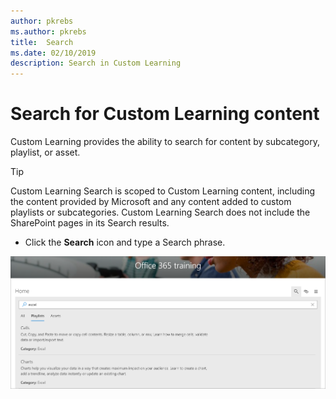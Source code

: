 ```yaml
---
author: pkrebs
ms.author: pkrebs
title:  Search
ms.date: 02/10/2019
description: Search in Custom Learning
---
```


# Search for Custom Learning content

Custom Learning provides the ability to search for content by subcategory, playlist, or asset. 

> [!TIP]
> Custom Learning Search is scoped to Custom Learning content, including the content provided by Microsoft  and any content added to custom playlists or subcategories. Custom Learning Search does not include the SharePoint pages in its Search results.     

- Click the **Search** icon and type a Search phrase. 

![cg-search.png](media/cg-search.png)

